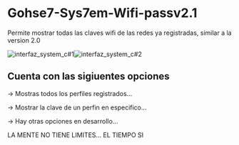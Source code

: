 # Gohse7-Sys7em-Wifi-passv2.1

Permite mostrar todas las claves wifi de las redes ya registradas, similar a la version 2.0

![interfaz_system_c#1](https://github.com/gohset/Gohse7-Sys7em-Wifi-passv2.1/assets/76674375/caad7cf2-e974-4167-825a-703dbbafe02e)![interfaz_system_c#2](https://github.com/gohset/Gohse7-Sys7em-Wifi-passv2.1/assets/76674375/8b7f361e-16d3-4f55-bd25-572c7dd1c63c)


## Cuenta con las sigiuentes opciones

-> Mostras todos los perfiles registrados...

-> Mostrar la clave de un perfin en especifico...

-> Hay otras opciones en desarrollo...

LA MENTE NO TIENE LIMITES... EL TIEMPO SI 
